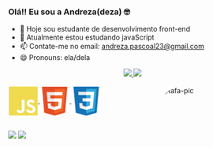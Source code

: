    ### Olá!! Eu sou a Andreza(deza) 🤓

- 🔭 Hoje sou estudante de desenvolvimento front-end
- 🌱 Atualmente estou estudando javaScript
- 📫 Contate-me no email: andreza.pascoal23@gmail.com
- 😄 Pronouns: ela/dela


<div align="center">
  <a href="https://github.com/AndrezaPascoal">
  <img height="180em" src="https://github-readme-stats.vercel.app/api?username=AndrezaPascoal&show_icons=true&theme=jolly&include_all_commits=true&count_private=true"/>
  <img height="180em" src="https://github-readme-stats.vercel.app/api/top-langs/?username=AndrezaPascoal&layout=compact&langs_count=7&theme=jolly"/>
</div>
  
  
  
  <div style="display: inline_block"><br>
  <img align="center" alt="Rafa-Js" height="60" width="60" src="https://raw.githubusercontent.com/devicons/devicon/master/icons/javascript/javascript-plain.svg">
  <img align="center" alt="Rafa-HTML" height="60" width="60" src="https://raw.githubusercontent.com/devicons/devicon/master/icons/html5/html5-original.svg">
  <img align="center" alt="Rafa-CSS" height="60" width="60" src="https://raw.githubusercontent.com/devicons/devicon/master/icons/css3/css3-original.svg">
  <img align="right" alt="Rafa-pic" height="250" width="200" style="border-radius:50px;" src="https://media.discordapp.net/attachments/958112633263894581/958115588474040320/68845499_393547834633253_3547536829391049546_n.jpg">
</div>
  
  ##
  
  
  <div> 
 
  <a href = "mailto:andreza.pascoal23@gmail.com"><img src="https://img.shields.io/badge/-Gmail-%23333?style=for-the-badge&logo=gmail&logoColor=white" target="_blank"></a>
  <a href="https://www.linkedin.com/in/rafaella-ballerini-45875016a" target="_blank"><img src="https://img.shields.io/badge/-LinkedIn-%230077B5?style=for-the-badge&logo=linkedin&logoColor=white" target="_blank"></a> 
 
  
  
